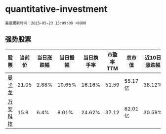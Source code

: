 # quantitative-investment

`最后更新时间：2025-05-23 15:09:00 +0800`

## 强势股票

|股票|当前价|当日涨跌幅|当日振幅|当日换手率|市盈率TTM|总市值|近10日涨跌幅|
|----|----|----|----|----|----|----|----|
|[曼卡龙](https://xueqiu.com/S/SZ300945)|21.05|2.88%|10.65%|16.16%|51.59|55.17亿|38.12%|
|[万安科技](https://xueqiu.com/S/SZ002590)|15.8|6.4%|8.01%|24.62%|37.12|82.01亿|30.58%|
